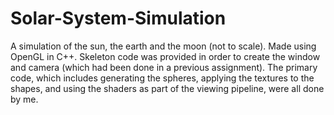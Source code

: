 # Solar-System-Simulation
A simulation of the sun, the earth and the moon (not to scale). Made using OpenGL in C++. Skeleton code was provided in order to create the window and camera (which had been done in a previous assignment). The primary code, which includes generating the spheres, applying the textures to the shapes, and using the shaders as part of the viewing pipeline, were all done by me.
